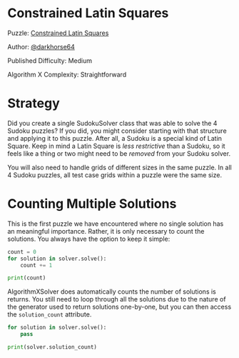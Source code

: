 # Constrained Latin Squares

Puzzle: [Constrained Latin Squares](https://www.codingame.com/training/medium/constrained-latin-squares)

Author: [@darkhorse64](https://www.codingame.com/profile/c9ebe76a83b33730956eda0534d6cad86053292)

Published Difficulty: Medium

Algorithm X Complexity: Straightforward

# Strategy

Did you create a single SudokuSolver class that was able to solve the 4 Sudoku puzzles? If you did, you might consider starting with that structure and applying it to this puzzle. After all, a Sudoku is a special kind of Latin Square. Keep in mind a Latin Square is _less restrictive_ than a Sudoku, so it feels like a thing or two might need to be _removed_ from your Sudoku solver.

You will also need to handle grids of different sizes in the same puzzle. In all 4 Sudoku puzzles, all test case grids within a puzzle were the same size.

# Counting Multiple Solutions

This is the first puzzle we have encountered where no single solution has an meaningful importance. Rather, it is only necessary to count the solutions. You always have the option to keep it simple:

```python
count = 0
for solution in solver.solve():
    count += 1

print(count)
```

AlgorithmXSolver does automatically counts the number of solutions is returns. You still need to loop through all the solutions due to the nature of the generator used to return solutions one-by-one, but you can then access the `solution_count` attribute.

```python
for solution in solver.solve():
    pass

print(solver.solution_count)
```
